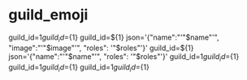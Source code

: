 # guild_emoji 
 guild_id=${1} guild_id=${1} guild_id=${1} json='{"name":"'"$name"'", "image":"'"$image"'", "roles": '"$roles"'}' guild_id=${1} json='{"name":"'"$name"'", "roles": '"$roles"'}' guild_id=${1} guild_id=${1} guild_id=${1} guild_id=${1} guild_id=${1} guild_id=${1}
